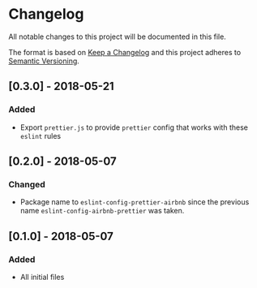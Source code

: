 # Changelog

All notable changes to this project will be documented in this file.

The format is based on [Keep a Changelog](http://keepachangelog.com/en/1.0.0/)
and this project adheres to [Semantic Versioning](http://semver.org/spec/v2.0.0.html).

<!--
  The bumpr comment below is there to allow the bumpr project to automatically maintain this CHANGELOG, using PR
  descriptions. Please do not remove it, as this will break continuous integration.
-->

<!-- bumpr -->

## [0.3.0] - 2018-05-21
### Added
- Export `prettier.js` to provide `prettier` config that works with these `eslint` rules

## [0.2.0] - 2018-05-07
### Changed
- Package name to `eslint-config-prettier-airbnb` since the previous name `eslint-config-airbnb-prettier` was taken.

## [0.1.0] - 2018-05-07
### Added
- All initial files
